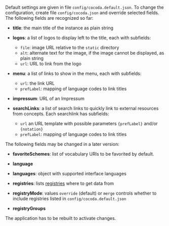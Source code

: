 Default settings are given in file `config/cocoda.default.json`. To change the configuration, create file `config/cocoda.json` and override selected fields. The following fields are recognized so far:

* **title**: the main title of the instance as plain string

* **logos**: a list of logos to display left to the title, each with subfields:
  * `file`: image URL relative to the `static` directory
  * `alt`: alternate text for the image, if the image cannot be displayed, as plain string
  * `url`: URL to link from the logo

* **menu**: a list of links to show in the menu, each with subfields:
  * `url`: the link URL
  * `prefLabel`: mapping of language codes to link titles

* **impressum**: URL of an Impressum

* **searchLinks**: a list of search links to quickly link to external resources from concepts. Each searchlink has subfields:
  * `url` an URL template with possible parameters `{prefLabel}` and/or `{notation}`
  * `prefLabel`: mapping of language codes to link titles

The following fields may be changed in a later version:

* **favoriteSchemes**: list of vocabulary URIs to be favorited by default.

* **language**

* **languages**: object with supported interface languages

* **registries**: lists [registries](#registries) where to get data from

* **registryMode**: values `override` (default) or `merge`
  controls whether to include registries listed in `config/cocoda.default.json`

* **registryGroups**

The application has to be rebuilt to activate changes.
